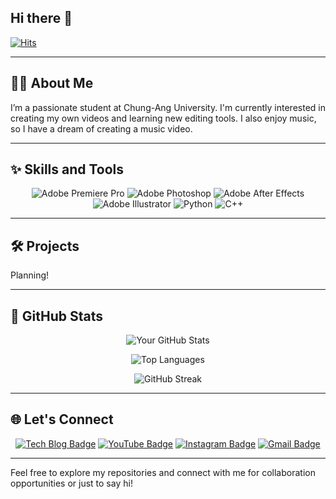 ## Hi there 👋

[![Hits](https://hits.seeyoufarm.com/api/count/incr/badge.svg?url=https%3A%2F%2Fgithub.com%2FJimin-619&count_bg=%2379C83D&title_bg=%23525253&icon=smugmug.svg&icon_color=%23E7E7E7&title=hits&edge_flat=false)](https://hits.seeyoufarm.com)

---

## 👩‍💻 About Me

I’m a passionate student at Chung-Ang University. I'm currently interested in creating my own videos and learning new editing tools. I also enjoy music, so I have a dream of creating a music video.

---

## ✨ Skills and Tools

<div align="center">

![Adobe Premiere Pro](https://img.shields.io/badge/-Adobe%20Premiere%20Pro-9999FF?style=flat-square&logo=adobe-premiere-pro&logoColor=white)
![Adobe Photoshop](https://img.shields.io/badge/-Adobe%20Photoshop-31A8FF?style=flat-square&logo=adobe-photoshop&logoColor=white)
![Adobe After Effects](https://img.shields.io/badge/-Adobe%20After%20Effects-9999FF?style=flat-square&logo=adobe-after-effects&logoColor=white)
![Adobe Illustrator](https://img.shields.io/badge/-Adobe%20Illustrator-FF9A00?style=flat-square&logo=adobe-illustrator&logoColor=white)
![Python](https://img.shields.io/badge/-Python-3776AB?style=flat-square&logo=python&logoColor=white)
![C++](https://img.shields.io/badge/-C%2B%2B-00599C?style=flat-square&logo=cplusplus&logoColor=white)

</div>

---

## 🛠️ Projects

Planning!

---

## 🔁 GitHub Stats

<div align="center">

![Your GitHub Stats](https://github-readme-stats.vercel.app/api?username=Jimin-619&show_icons=true&theme=radical)

![Top Languages](https://github-readme-stats.vercel.app/api/top-langs/?username=Jimin-619&layout=compact&theme=radical)

![GitHub Streak](https://streak-stats.demolab.com/?user=Jimin-619&theme=radical)

</div>

---

## 🌐 Let's Connect

<div align="center">

[![Tech Blog Badge](https://img.shields.io/badge/Blog-03C75A?style=flat-square&logo=Naver&logoColor=white&link=https://blog.naver.com/wlals030619)](https://blog.naver.com/wlals030619)
[![YouTube Badge](https://img.shields.io/badge/YouTube-FF0000?style=flat-square&logo=YouTube&logoColor=white&link=https://www.youtube.com/@%EC%B5%9C%EC%A7%80%EB%AF%BC-t5g)](https://www.youtube.com/@%EC%B5%9C%EC%A7%80%EB%AF%BC-t5g)
[![Instagram Badge](https://img.shields.io/badge/Instagram-E4405F?style=flat-square&logo=Instagram&logoColor=white&link=https://www.instagram.com/wlals619/)](https://www.instagram.com/wlals619/)
[![Gmail Badge](https://img.shields.io/badge/Gmail-D14836?style=flat-square&logo=Gmail&logoColor=white&link=mailto:jimin030619@gmail.com)](mailto:jimin030619@gmail.com)

</div>

---

Feel free to explore my repositories and connect with me for collaboration opportunities or just to say hi!

<!--
**Jimin-619/Jimin-619** is a ✨ _special_ ✨ repository because its `README.md` (this file) appears on your GitHub profile.

Here are some ideas to get you started:

- 🔭 I’m currently working on ...
- 🌱 I’m currently learning ...
- 👯 I’m looking to collaborate on ...
- 🤔 I’m looking for help with ...
- 💬 Ask me about ...
- 📫 How to reach me: ...
- 😄 Pronouns: ...
- ⚡ Fun fact: ...
-->
